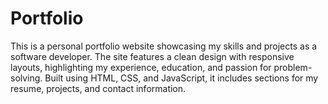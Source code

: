 # Portfolio
This is a personal portfolio website showcasing my skills and projects as a software developer. The site features a clean design with responsive layouts, highlighting my experience, education, and passion for problem-solving. Built using HTML, CSS, and JavaScript, it includes sections for my resume, projects, and contact information.
